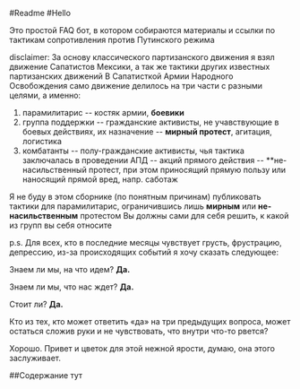 #Readme #Hello


Это простой FAQ бот, в котором собираются материалы и ссылки по тактикам сопротивления против Путинского режима

disclaimer:
За основу классического партизанского движения я взял движение Сапатистов Мексики, а так же тактики других известных партизанских движений
В Сапатисткой Армии Народного Освобождения само движение делилось на три части с разными целями, а именно:
1. парамилитарис -- костяк армии, **боевики**
2. группа поддержки -- гражданские активисты, не учавствующие в боевых действиях, их назначение -- **мирный протест**, агитация, логистика
3. комбатанты -- полу-гражданские активисты, чья тактика заключалась в проведении АПД -- акций прямого действия -- **не-насильственный протест, при этом приносящий прямую пользу или наносящий прямой вред, напр. саботаж

Я не буду в этом сборнике (по понятным причинам) публиковать тактики для парамилитарис, ограничившись лишь **мирным** или **не-насильственным** протестом
Вы должны сами для себя решить, к какой из групп вы себя относите



p.s. Для всех, кто в последние месяцы чувствует грусть, фрустрацию, депрессию, из-за происходящих событий я хочу сказать следующее:


Знаем ли мы, на что идем? **Да.**

Знаем ли мы, что нас ждет? **Да.**

Стоит ли? **Да.**

Кто из тех, кто может ответить «да» на три предыдущих вопроса, может остаться сложив руки и не чувствовать, что внутри что-то рвется? 

Хорошо. Привет и цветок для этой нежной ярости, думаю, она этого заслуживает.



##Содержание тут